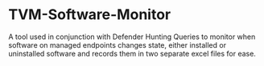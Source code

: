 # TVM-Software-Monitor
A tool used in conjunction with Defender Hunting Queries to monitor when software on managed endpoints changes state, either installed or uninstalled software and records them in two separate excel files for ease.  
